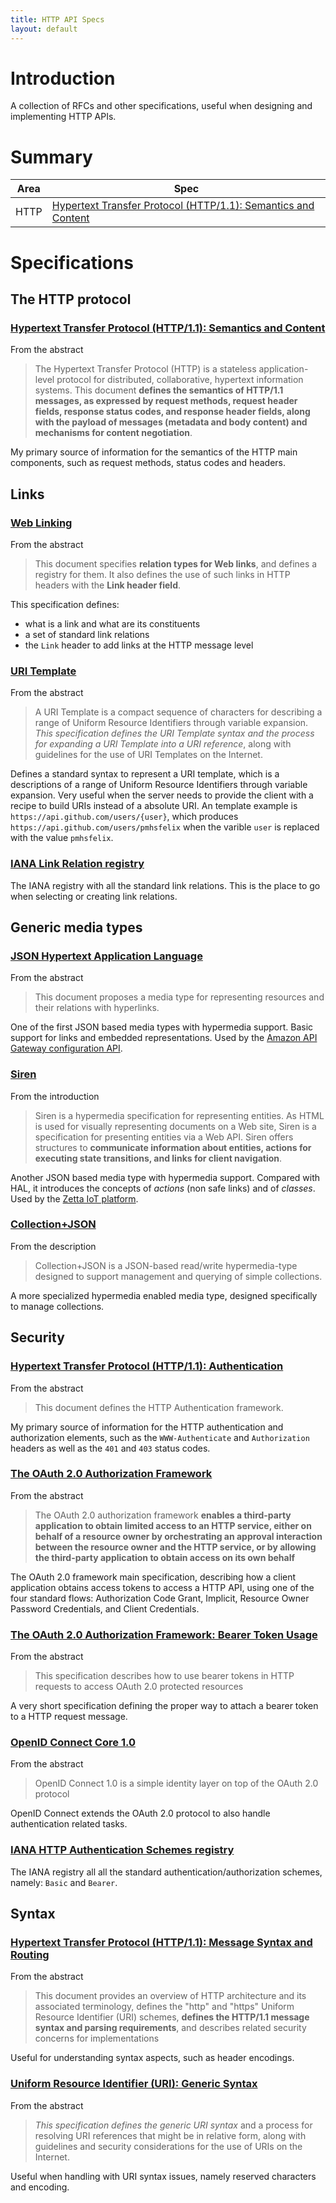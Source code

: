 ```yaml
---
title: HTTP API Specs
layout: default
---
```


# Introduction

A collection of RFCs and other specifications, useful when designing and implementing HTTP APIs.

# Summary

Area     | Spec 
---------|----------
HTTP     | [Hypertext Transfer Protocol (HTTP/1.1): Semantics and Content](#hypertext-transfer-protocol-http11-semantics-and-contenthttpstoolsietforghtmlrfc7231)

# Specifications

## The HTTP protocol

### [Hypertext Transfer Protocol (HTTP/1.1): Semantics and Content](https://tools.ietf.org/html/rfc7231)

From the abstract

> The Hypertext Transfer Protocol (HTTP) is a stateless application-
   level protocol for distributed, collaborative, hypertext information
   systems.  This document **defines the semantics of HTTP/1.1 messages,
   as expressed by request methods, request header fields, response
   status codes, and response header fields, along with the payload of
   messages (metadata and body content) and mechanisms for content
   negotiation**.

My primary source of information for the semantics of the HTTP main components, such as request methods, status codes and headers. 



## Links

### [Web Linking](https://tools.ietf.org/html/rfc5988)

From the abstract

> This document specifies **relation types for Web links**, and defines a
   registry for them.  It also defines the use of such links in HTTP
   headers with the **Link header field**.

This specification defines:

* what is a link and what are its constituents
* a set of standard link relations
* the `Link` header to add links at the HTTP message level

### [URI Template](https://tools.ietf.org/html/rfc6570)

From the abstract

> A URI Template is a compact sequence of characters for describing a
   range of Uniform Resource Identifiers through variable expansion.
   *This specification defines the URI Template syntax and the process
   for expanding a URI Template into a URI reference*, along with
   guidelines for the use of URI Templates on the Internet.

Defines a standard syntax to represent a URI template, which is a descriptions of a range of Uniform Resource Identifiers through variable expansion.
Very useful when the server needs to provide the client with a recipe to build URIs instead of a absolute URI.
An template example is `https://api.github.com/users/{user}`, which produces `https://api.github.com/users/pmhsfelix` when the varible `user` is replaced with the value `pmhsfelix`.

### [IANA Link Relation registry](http://www.iana.org/assignments/link-relations/link-relations.xhtml) 

The IANA registry with all the standard link relations.
This is the place to go when selecting or creating link relations.

## Generic media types

### [JSON Hypertext Application Language](https://tools.ietf.org/html/draft-kelly-json-hal-07)

From the abstract

> This document proposes a media type for representing resources and
   their relations with hyperlinks.

One of the first JSON based media types with hypermedia support.
Basic support for links and embedded representations.
Used by the [Amazon API Gateway configuration API](https://docs.aws.amazon.com/apigateway/api-reference/). 


### [Siren](https://github.com/kevinswiber/siren)

From the introduction

> Siren is a hypermedia specification for representing entities. As HTML is used for visually representing documents on a Web site, Siren is a specification for presenting entities via a Web API. Siren offers structures to **communicate information about entities, actions for executing state transitions, and links for client navigation**.

Another JSON based media type with hypermedia support.
Compared with HAL, it introduces the concepts of *actions* (non safe links) and of *classes*.
Used by the [Zetta IoT platform](http://www.zettajs.org).

### [Collection+JSON](http://amundsen.com/media-types/collection/)

From the description

> Collection+JSON is a JSON-based read/write hypermedia-type designed to support management and querying of simple collections.

A more specialized hypermedia enabled media type, designed specifically to manage collections.

## Security

### [Hypertext Transfer Protocol (HTTP/1.1): Authentication](https://tools.ietf.org/html/rfc7235)

From the abstract

> This document defines the HTTP Authentication framework.

My primary source of information for the HTTP authentication and authorization elements, such as the `WWW-Authenticate` and `Authorization` headers as well as the `401` and `403` status codes.

### [The OAuth 2.0 Authorization Framework](https://tools.ietf.org/html/rfc6749)

From the abstract

> The OAuth 2.0 authorization framework **enables a third-party
   application to obtain limited access to an HTTP service, either on
   behalf of a resource owner by orchestrating an approval interaction
   between the resource owner and the HTTP service, or by allowing the
   third-party application to obtain access on its own behalf**

The OAuth 2.0 framework main specification, describing how a client application obtains access tokens to access a HTTP API, using one of the four standard flows: Authorization Code Grant, Implicit, Resource Owner Password Credentials, and Client Credentials.

### [The OAuth 2.0 Authorization Framework: Bearer Token Usage](https://tools.ietf.org/html/rfc6750)

From the abstract

> This specification describes how to use bearer tokens in HTTP
   requests to access OAuth 2.0 protected resources

A very short specification defining the proper way to attach a bearer token to a HTTP request message.

### [OpenID Connect Core 1.0](http://openid.net/specs/openid-connect-core-1_0.html)

From the abstract

> OpenID Connect 1.0 is a simple identity layer on top of the OAuth 2.0 protocol

OpenID Connect extends the OAuth 2.0 protocol to also handle authentication related tasks.

### [IANA HTTP Authentication Schemes registry](http://www.iana.org/assignments/http-authschemes/http-authschemes.xhtml)

The IANA registry all all the standard authentication/authorization schemes, namely: `Basic` and `Bearer`.

## Syntax

### [Hypertext Transfer Protocol (HTTP/1.1): Message Syntax and Routing](https://tools.ietf.org/html/rfc7230)

From the abstract

> This document provides an overview of HTTP architecture and
   its associated terminology, defines the "http" and "https" Uniform
   Resource Identifier (URI) schemes, **defines the HTTP/1.1 message
   syntax and parsing requirements**, and describes related security
   concerns for implementations

Useful for understanding syntax aspects, such as header encodings.

### [Uniform Resource Identifier (URI): Generic Syntax](https://tools.ietf.org/html/rfc3986)

From the abstract

> *This specification defines the generic URI syntax* and a process for
   resolving URI references that might be in relative form, along with
   guidelines and security considerations for the use of URIs on the
   Internet.

Useful when handling with URI syntax issues, namely reserved characters and encoding.
